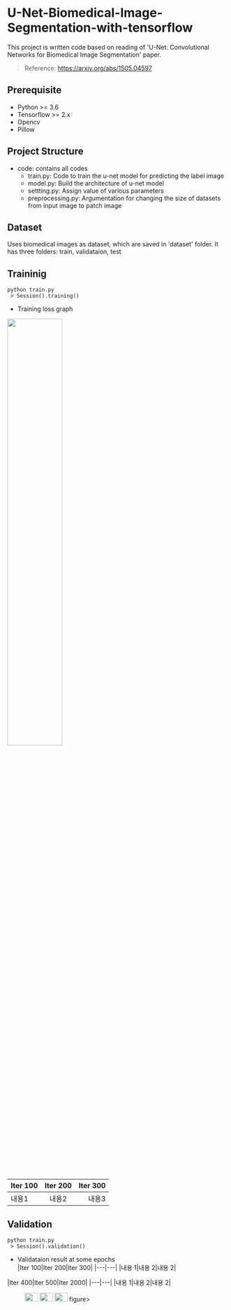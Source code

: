 # U-Net-Biomedical-Image-Segmentation-with-tensorflow </br>
This project is written code based on reading of 'U-Net: Convolutional Networks for Biomedical Image Segmentation' paper.
 > Reference: https://arxiv.org/abs/1505.04597

## Prerequisite </br>
 * Python >= 3.6</br>
 * Tensorflow >= 2.x</br>
 * Opencv</br>
 * Pillow</br>


## Project Structure </br>
 * code: contains all codes
   * train.py: Code to train the u-net model for predicting the label image
   * model.py: Build the architecture of u-net model
   * settting.py: Assign value of various parameters
   * preprocessing.py: Argumentation for changing the size of datasets from input image to patch image
   

## Dataset </br>
Uses biomedical images as dataset, which are saved in 'dataset' folder. It has three folders: train, validataion, test


## Traininig
```
python train.py
 > Session().training()
```
 * Training loss graph
<img src = "https://user-images.githubusercontent.com/70457520/184366315-34267b21-d9a1-4633-9649-dcd856121b61.png" width="50%" height="50%">

|Iter 100|Iter 200|Iter 300|
|:---|:---:|---:| 
|내용1|내용2|내용3| 


## Validation
```
python train.py
 > Session().validation()
```
 * Validataion result at some epochs </br>
|Iter 100|Iter 200|Iter 300|
|---|---|
|내용 1|내용 2|내용 2|

|Iter 400|Iter 500|Iter 2000|
|---|---|
|내용 1|내용 2|내용 2|


<figure class="third">
    <img src="https://user-images.githubusercontent.com/70457520/184367132-8207dadc-84c0-4627-8c21-907bd364ea2d.png" width="30" height="20">
    <img src="https://user-images.githubusercontent.com/70457520/184367223-bb6a6945-6f1d-4cb5-b418-ddc907355c36.png" width="30" height="20">
    <img src="https://user-images.githubusercontent.com/70457520/184367259-8bb46583-3bb5-4de4-8af9-9927d0af2065.png" width="30" height="20">
figure>
